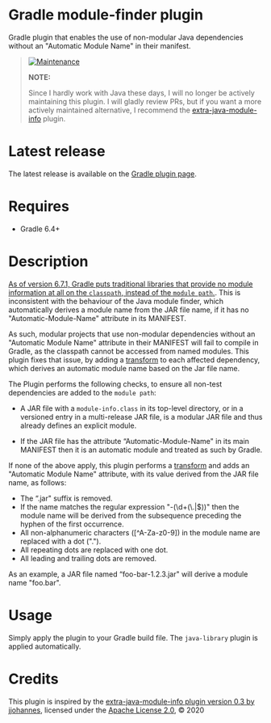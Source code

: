 # Gradle module-finder plugin
Gradle plugin that enables the use of non-modular Java dependencies without an "Automatic Module Name" in their manifest.

> [![Maintenance](https://img.shields.io/badge/Maintained%3F-no-red.svg)](https://bitbucket.org/lbesson/ansi-colors) 
>
> __NOTE:__
>
>  Since I hardly work with Java these days, I will no longer be actively maintaining this plugin.
> I will gladly review PRs, but if you want a more actively maintained alternative,
> I recommend the [extra-java-module-info](https://github.com/gradlex-org/extra-java-module-info) plugin.

# Latest release
The latest release is available on the [Gradle plugin page](https://plugins.gradle.org/plugin/com.github.mrcjkb.module-finder).

# Requires
- Gradle 6.4+

# Description
[As of version 6.7.1, Gradle puts traditional libraries that provide no module information at all on the `classpath`, instead of the `module path`.](https://docs.gradle.org/current/userguide/java_library_plugin.html#using_libraries_that_are_not_modules).
This is inconsistent with the behaviour of the Java module finder, which automatically derives a module name from the JAR file name, if it has no "Automatic-Module-Name" attribute in its MANIFEST.

As such, modular projects that use non-modular dependencies without an "Automatic Module Name" attribute in their MANIFEST will fail to compile in Gradle, as the classpath cannot be accessed from named modules.
This plugin fixes that issue, by adding a [transform](https://docs.gradle.org/current/userguide/artifact_transforms.html) to each affected dependency, which derives an automatic module name based on the Jar file name.

The Plugin performs the following checks, to ensure all non-test dependencies are added to the `module path`:

- A JAR file with a `module-info.class` in its top-level directory, or in a versioned entry in a multi-release JAR file, is a modular JAR file and thus already defines an explicit module.

- If the JAR file has the attribute “Automatic-Module-Name" in its main MANIFEST then it is an automatic module and treated as such by Gradle.

If none of the above apply, this plugin performs a [transform](https://docs.gradle.org/current/userguide/artifact_transforms.html) and adds an "Automatic Module Name" attribute, with its value derived from the JAR file name, as follows:

- The “.jar" suffix is removed.
- If the name matches the regular expression "-(\\d+(\\.|$))" then the module name will be derived from the subsequence preceding the hyphen of the first occurrence.
- All non-alphanumeric characters ([^A-Za-z0-9]) in the module name are replaced with a dot (".").
- All repeating dots are replaced with one dot.
- All leading and trailing dots are removed.

As an example, a JAR file named “foo-bar-1.2.3.jar" will derive a module name "foo.bar".

# Usage
Simply apply the plugin to your Gradle build file. The `java-library` plugin is applied automatically.

# Credits
This plugin is inspired by the [extra-java-module-info plugin version 0.3 by jjohannes](https://github.com/jjohannes/extra-java-module-info), licensed under the [Apache License 2.0](https://github.com/jjohannes/extra-java-module-info/blob/master/LICENSE), &copy; 2020

